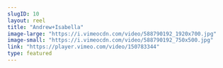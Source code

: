 ```yaml
---
slugID: 10 
layout: reel
title: "Andrew+Isabella"
image-large: "https://i.vimeocdn.com/video/588790192_1920x700.jpg"
image-small: "https://i.vimeocdn.com/video/588790192_750x500.jpg"
link: "https://player.vimeo.com/video/150783344"
type: featured
---
```

